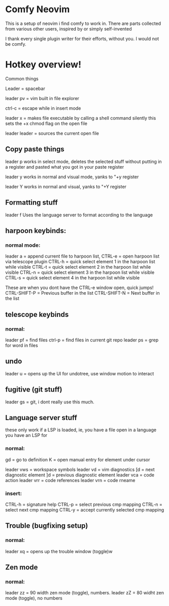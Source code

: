 # Comfy Neovim

This is a setup of neovim i find comfy to work in.
There are parts collected from various other users, inspired by or simply self-invented

I thank every single plugin writer for their efforts, without you. I would not be comfy.


# Hotkey overview!
Common things

Leader = spacebar

leader pv = vim built in file explorer

ctrl-c = escape while in insert mode 

leader x = makes file executable by calling a shell command silently
           this sets the +x chmod flag on the open file

leader leader = sources the current open file

## Copy paste things

leader p 
works in select mode, deletes the selected stuff without putting in a register
and pasted what you got in your paste register

leader y
works in normal and visual mode, yanks to "+y register

leader Y
works in normal and visual, yanks to "+Y register

## Formatting stuff

leader f
Uses the language server to format according to the language

## harpoon keybinds: 
### normal mode:

leader a = append current file to harpoon list, 
CTRL-e = open harpoon list via telescope plugin
CTRL-h = quick select element 1 in the harpoon list while visible 
CTRL-t = quick select element 2 in the harpoon list while visible
CTRL-n = quick select element 3 in the harpoon list while visible
CTRL-s = quick select element 4 in the harpoon list while visible

These are when you dont have the CTRL-e window open, quick jumps!
CTRL-SHIFT-P = Previous buffer in the list
CTRL-SHIFT-N = Next buffer in the list 

## telescope keybinds

### normal:
leader pf = find files
ctrl-p = find files in current git repo
leader ps = grep for word in files

## undo
leader u = opens up the UI for undotree, use window motion to interact

## fugitive (git stuff)
leader gs = git, i dont really use this much.

## Language server stuff
these only work if a LSP is loaded, 
ie, you have a file open in a language you have an LSP for

### normal: 

gd = go to definition
K = open manual entry for element under cursor

leader vws = workspace symbols
leader vd = vim diagnostics
[d = next diagnostic element
]d = previous diagnostic element
leader vca = code action
leader vrr = code references
leader vrn = code rneame

### insert:
CTRL-h = signature help
CTRL-p = select previous cmp mapping
CTRL-n = select next cmp mapping
CTRL-y = accept currently selected cmp mapping

## Trouble (bugfixing setup)
### normal:
leader xq = opens up the trouble window (toggle)w


## Zen mode
### normal:
leader zz = 90 width zen mode (toggle), numbers.
leader zZ = 80 widht zen mode (toggle), no numbers


